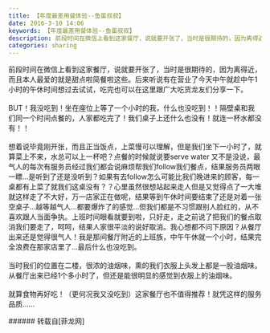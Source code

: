```yaml
---
title: 【年度最差用餐体验--鱼蛋叔叔】
date: 2016-3-10 14:06
keywords: 【年度最差用餐体验--鱼蛋叔叔】
description: 前段时间在微信上看到这家餐厅，说就要开张了，当时是很期待的，因为离得近，而且本人最爱的就是甜点啦简餐啦这些。后来听说有在营业了今天中午就趁中午1小时的午休时间想过去试试，吃完也可以在这里跟广大吃货龙友们分享一下。BUT！我没吃到！坐在座位上等了一个小时的我，什么也没吃到！！隔壁桌和我们同一个时间点餐的，人家都吃完了！我们桌子上还什么也没有！就连一杯水都没有！！想着说毕竟刚开张，而且正当饭点，上菜慢可以理解，但是我们坐下一小时了，就算菜上不来，水总可以上一杯吧？点餐的时候就说要serve water 又不是没说，最气人的每次有服务员经过我们都会说麻烦帮我们follow我们餐点，结果服务员两眼一瞟...是听到了还是没听到？如果有去follow怎么可能比我们晚进来的顾客，每一桌都有上菜了就我们这桌没有？？心里虽然很想站起来走人但是又觉得点了一大堆就这样走了不大好，万一店家正在做呢，结果等到午休时间要结束了还是对着一张空桌子...越等越气人...都要爆炸了的感觉...但我们都是不习惯跟别人脸红的，从不喜欢跟人当面争执。上班时间眼看就要到啦，只好走，走之前说了把我们的餐点取消我们要走了，呵呵，结果人家很平淡的说好取消。我心想都不问下原因？从餐厅出来还是觉得很气人！我是那间餐厅附近的上班族，中午午休就一个小时，结果完全浪费在那家店里了...最后什么也没吃到。当时我们的位置在二楼，很浓的油烟味，熏的我们衣服上头发上都是一股油烟味。从餐厅出来已经1个多小时了，但还是能很明显的感觉到衣服上的油烟味。就算食物再好吃！（更何况我又没吃到）这家餐厅也不值得推荐！就凭这样的服务品质......
categories: sharing
---
```

<td class="t_f" id="postmessage_296180">

前段时间在微信上看到这家餐厅，说就要开张了，当时是很期待的，因为离得近，而且本人最爱的就是甜点啦简餐啦这些。后来听说有在营业了今天中午就趁中午1小时的午休时间想过去试试，吃完也可以在这里跟广大吃货龙友们分享一下。<br/>
<br/>
BUT！我没吃到！坐在座位上等了一个小时的我，什么也没吃到！！隔壁桌和我们同一个时间点餐的，人家都吃完了！我们桌子上还什么也没有！就连一杯水都没有！！<br/>
<br/>
想着说毕竟刚开张，而且正当饭点，上菜慢可以理解，但是我们坐下一小时了，就算菜上不来，水总可以上一杯吧？点餐的时候就说要serve water 又不是没说，最气人的每次有服务员经过我们都会说麻烦帮我们follow我们餐点，结果服务员两眼一瞟...是听到了还是没听到？如果有去follow怎么可能比我们晚进来的顾客，每一桌都有上菜了就我们这桌没有？？心里虽然很想站起来走人但是又觉得点了一大堆就这样走了不大好，万一店家正在做呢，结果等到午休时间要结束了还是对着一张空桌子...越等越气人...都要爆炸了的感觉...但我们都是不习惯跟别人脸红的，从不喜欢跟人当面争执。上班时间眼看就要到啦，只好走，走之前说了把我们的餐点取消我们要走了，呵呵，结果人家很平淡的说好取消。我心想都不问下原因？从餐厅出来还是觉得很气人！我是那间餐厅附近的上班族，中午午休就一个小时，结果完全浪费在那家店里了...最后什么也没吃到。<br/>
<br/>
当时我们的位置在二楼，很浓的油烟味，熏的我们衣服上头发上都是一股油烟味。从餐厅出来已经1个多小时了，但还是能很明显的感觉到衣服上的油烟味。<br/>
<br/>
就算食物再好吃！（更何况我又没吃到）这家餐厅也不值得推荐！就凭这样的服务品质......<br/>
<img alt="" border="0" class="zoom" data-cf-modified-8eb1a10d354e2e72012489f7-="" file="http://www.flw.ph/data/appbyme/upload/image/201603/10/ZkTceSe5PBhP.jpg" id="aimg_Rx4pE" lazyloadthumb="1" onclick="" onmouseover="" src="http://www.flw.ph/data/appbyme/upload/image/201603/10/ZkTceSe5PBhP.jpg"/><br/>
</td>
###### 转载自[菲龙网]